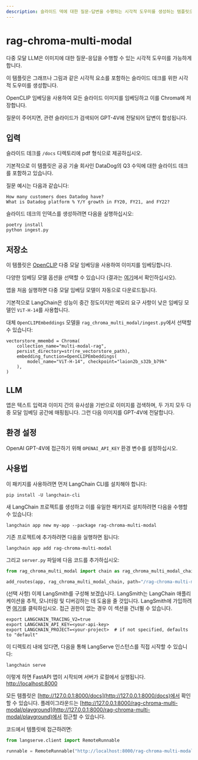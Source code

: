 ```yaml
---
description: 슬라이드 덱에 대한 질문-답변을 수행하는 시각적 도우미를 생성하는 템플릿으로, OpenCLIP 임베딩을 사용하여 이미지를 처리합니다.
---
```


# rag-chroma-multi-modal

다중 모달 LLM은 이미지에 대한 질문-응답을 수행할 수 있는 시각적 도우미를 가능하게 합니다.

이 템플릿은 그래프나 그림과 같은 시각적 요소를 포함하는 슬라이드 데크를 위한 시각적 도우미를 생성합니다.

OpenCLIP 임베딩을 사용하여 모든 슬라이드 이미지를 임베딩하고 이를 Chroma에 저장합니다.

질문이 주어지면, 관련 슬라이드가 검색되어 GPT-4V에 전달되어 답변이 합성됩니다.

## 입력

슬라이드 데크를 `/docs` 디렉토리에 pdf 형식으로 제공하십시오.

기본적으로 이 템플릿은 공공 기술 회사인 DataDog의 Q3 수익에 대한 슬라이드 데크를 포함하고 있습니다.

질문 예시는 다음과 같습니다:
```
How many customers does Datadog have?
What is Datadog platform % Y/Y growth in FY20, FY21, and FY22?
```


슬라이드 데크의 인덱스를 생성하려면 다음을 실행하십시오:
```
poetry install
python ingest.py
```


## 저장소

이 템플릿은 [OpenCLIP](https://github.com/mlfoundations/open_clip) 다중 모달 임베딩을 사용하여 이미지를 임베딩합니다.

다양한 임베딩 모델 옵션을 선택할 수 있습니다 (결과는 [여기](https://github.com/mlfoundations/open_clip/blob/main/docs/openclip_results.csv)에서 확인하십시오).

앱을 처음 실행하면 다중 모달 임베딩 모델이 자동으로 다운로드됩니다.

기본적으로 LangChain은 성능이 중간 정도이지만 메모리 요구 사항이 낮은 임베딩 모델인 `ViT-H-14`를 사용합니다.

대체 `OpenCLIPEmbeddings` 모델을 `rag_chroma_multi_modal/ingest.py`에서 선택할 수 있습니다:
```
vectorstore_mmembd = Chroma(
    collection_name="multi-modal-rag",
    persist_directory=str(re_vectorstore_path),
    embedding_function=OpenCLIPEmbeddings(
        model_name="ViT-H-14", checkpoint="laion2b_s32b_b79k"
    ),
)
```


## LLM

앱은 텍스트 입력과 이미지 간의 유사성을 기반으로 이미지를 검색하며, 두 가지 모두 다중 모달 임베딩 공간에 매핑됩니다. 그런 다음 이미지를 GPT-4V에 전달합니다.

## 환경 설정

OpenAI GPT-4V에 접근하기 위해 `OPENAI_API_KEY` 환경 변수를 설정하십시오.

## 사용법

이 패키지를 사용하려면 먼저 LangChain CLI를 설치해야 합니다:

```shell
pip install -U langchain-cli
```


새 LangChain 프로젝트를 생성하고 이를 유일한 패키지로 설치하려면 다음을 수행할 수 있습니다:

```shell
langchain app new my-app --package rag-chroma-multi-modal
```


기존 프로젝트에 추가하려면 다음을 실행하면 됩니다:

```shell
langchain app add rag-chroma-multi-modal
```


그리고 `server.py` 파일에 다음 코드를 추가하십시오:
```python
from rag_chroma_multi_modal import chain as rag_chroma_multi_modal_chain

add_routes(app, rag_chroma_multi_modal_chain, path="/rag-chroma-multi-modal")
```


(선택 사항) 이제 LangSmith를 구성해 보겠습니다.
LangSmith는 LangChain 애플리케이션을 추적, 모니터링 및 디버깅하는 데 도움을 줄 것입니다.
LangSmith에 가입하려면 [여기](https://smith.langchain.com/)를 클릭하십시오.
접근 권한이 없는 경우 이 섹션을 건너뛸 수 있습니다.

```shell
export LANGCHAIN_TRACING_V2=true
export LANGCHAIN_API_KEY=<your-api-key>
export LANGCHAIN_PROJECT=<your-project>  # if not specified, defaults to "default"
```


이 디렉토리 내에 있다면, 다음을 통해 LangServe 인스턴스를 직접 시작할 수 있습니다:

```shell
langchain serve
```


이렇게 하면 FastAPI 앱이 시작되며 서버가 로컬에서 실행됩니다.
[http://localhost:8000](http://localhost:8000)

모든 템플릿은 [http://127.0.0.1:8000/docs](http://127.0.0.1:8000/docs)에서 확인할 수 있습니다.
플레이그라운드는 [http://127.0.0.1:8000/rag-chroma-multi-modal/playground](http://127.0.0.1:8000/rag-chroma-multi-modal/playground)에서 접근할 수 있습니다.

코드에서 템플릿에 접근하려면:

```python
from langserve.client import RemoteRunnable

runnable = RemoteRunnable("http://localhost:8000/rag-chroma-multi-modal")
```